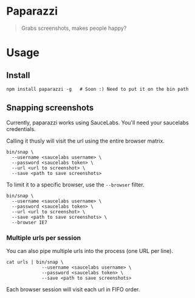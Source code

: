 # Paparazzi

> Grabs screenshots, makes people happy?

# Usage

## Install

    npm install paparazzi -g   # Soon :) Need to put it on the bin path 

## Snapping screenshots

Currently, paparazzi works using SauceLabs. You'll need your saucelabs credentials.

Calling it thusly will visit the url using the entire browser matrix.

    bin/snap \
      --username <saucelabs username> \
      --password <saucelabs token> \
      --url <url to screenshot> \
      --save <path to save screenshots>

To limit it to a specific browser, use the `--browser` filter.

    bin/snap \
      --username <saucelabs username> \
      --password <saucelabs token> \
      --url <url to screenshot> \
      --save <path to save screenshots> \
      --browser IE7

### Multiple urls per session
You can also pipe multiple urls into the process (one URL per line).

    cat urls | bin/snap \
                 --username <saucelabs username> \
                 --password <saucelabs token> \
                 --save <path to save screenshots>

Each browser session will visit each url in FIFO order.
